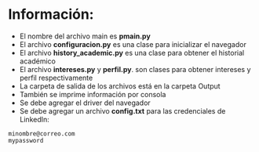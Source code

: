 # Información:

- El nombre del archivo main es **pmain.py**
- El archivo **configuracion.py** es una clase para inicializar el navegador
- El archivo **history_academic.py** es una clase para obtener el historial académico
- El archivo **intereses.py** y **perfil.py**. son clases para obtener intereses y perfil respectivamente
- La carpeta de salida de los archivos está en la carpeta Output
- También se imprime información por consola
- Se debe agregar el driver del navegador
- Se debe agregar un archivo **config.txt** para las credenciales de LinkedIn:

```` 
minombre@correo.com
mypassword
````
